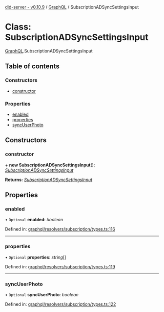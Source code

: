 [did-server - v0.10.9](../README.md) / [GraphQL](../modules/graphql.md) / SubscriptionADSyncSettingsInput

# Class: SubscriptionADSyncSettingsInput

[GraphQL](../modules/graphql.md).SubscriptionADSyncSettingsInput

## Table of contents

### Constructors

- [constructor](graphql.subscriptionadsyncsettingsinput.md#constructor)

### Properties

- [enabled](graphql.subscriptionadsyncsettingsinput.md#enabled)
- [properties](graphql.subscriptionadsyncsettingsinput.md#properties)
- [syncUserPhoto](graphql.subscriptionadsyncsettingsinput.md#syncuserphoto)

## Constructors

### constructor

\+ **new SubscriptionADSyncSettingsInput**(): [*SubscriptionADSyncSettingsInput*](graphql.subscriptionadsyncsettingsinput.md)

**Returns:** [*SubscriptionADSyncSettingsInput*](graphql.subscriptionadsyncsettingsinput.md)

## Properties

### enabled

• `Optional` **enabled**: *boolean*

Defined in: [graphql/resolvers/subscription/types.ts:116](https://github.com/Puzzlepart/did/blob/dev/server/graphql/resolvers/subscription/types.ts#L116)

___

### properties

• `Optional` **properties**: *string*[]

Defined in: [graphql/resolvers/subscription/types.ts:119](https://github.com/Puzzlepart/did/blob/dev/server/graphql/resolvers/subscription/types.ts#L119)

___

### syncUserPhoto

• `Optional` **syncUserPhoto**: *boolean*

Defined in: [graphql/resolvers/subscription/types.ts:122](https://github.com/Puzzlepart/did/blob/dev/server/graphql/resolvers/subscription/types.ts#L122)
